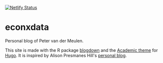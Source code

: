 [![Netlify Status](https://api.netlify.com/api/v1/badges/56b345e7-6691-4e31-ad9d-115d42f91255/deploy-status)](https://app.netlify.com/sites/econxdata/deploys)

# econxdata
Personal blog of Peter van der Meulen.

This site is made with the R package [blogdown](https://github.com/rstudio/blogdown) and the [Academic theme](https://themes.gohugo.io/academic/) for [Hugo](https://gohugo.io/). It is inspired by Alison Presmanes Hill's [personal blog](https://github.com/rbind/apreshill).
